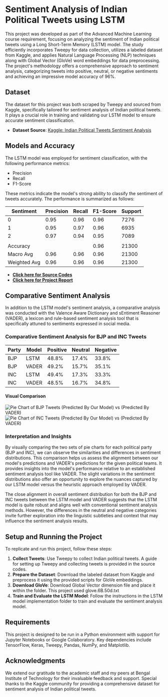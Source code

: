 # Sentiment Analysis of Indian Political Tweets using LSTM

This project was developed as part of the Advanced Machine Learning course requirement, focusing on analyzing the sentiment of Indian political tweets using a Long Short-Term Memory (LSTM) model. The study efficiently incorporates Tweepy for data collection, utilizes a labeled dataset from Kaggle, and applies Natural Language Processing (NLP) techniques along with Global Vector (GloVe) word embeddings for data preprocessing. The project's methodology offers a comprehensive approach to sentiment analysis, categorizing tweets into positive, neutral, or negative sentiments and achieving an impressive model accuracy of 96%.

## Dataset

The dataset for this project was both scraped by Tweepy and sourced from Kaggle, specifically tailored for sentiment analysis of Indian political tweets. It plays a crucial role in training and validating our LSTM model to ensure accurate sentiment classification.

- **Dataset Source**: [Kaggle: Indian Political Tweets Sentiment Analysis](https://www.kaggle.com/datasets/saurabhshahane/twitter-sentiment-dataset)

## Models and Accuracy

The LSTM model was employed for sentiment classification, with the following performance metrics:

- Precision
- Recall
- F1-Score

These metrics indicate the model's strong ability to classify the sentiment of tweets accurately. The performance is summarized as follows:

| Sentiment | Precision | Recall | F1-Score | Support |
|-----------|-----------|--------|----------|---------|
| 0         | 0.95      | 0.96   | 0.96     | 7276    |
| 1         | 0.95      | 0.97   | 0.96     | 6935    |
| 2         | 0.97      | 0.94   | 0.95     | 7089    |
|           |           |        |          |         |
| Accuracy  |           |        | 0.96     | 21300   |
| Macro Avg | 0.96      | 0.96   | 0.96     | 21300   |
| Weighted Avg | 0.96   | 0.96   | 0.96     | 21300   |

- [**Click here for Source Codes**](https://github.com/invcble/Sentiment-Analysis-of-Indian-Political-Tweets-2023/tree/ec49ca15b794566ff53c79ab2bfa2437bc95431b/Source%20codes)
- [**Click here for Project Report**](https://github.com/invcble/Sentiment-Analysis-of-Indian-Political-Tweets-2023/blob/ec49ca15b794566ff53c79ab2bfa2437bc95431b/Project_Report_7thSEM.pdf)

## Comparative Sentiment Analysis

In addition to the LSTM model's sentiment analysis, a comparative analysis was conducted with the Valence Aware Dictionary and sEntiment Reasoner (VADER), a lexicon and rule-based sentiment analysis tool that is specifically attuned to sentiments expressed in social media.

### Comparative Sentiment Analysis for BJP and INC Tweets

| Party | Model | Positive | Neutral | Negative |
|-------|-------|----------|---------|----------|
| BJP   | LSTM  | 48.8%    | 17.4%   | 33.8%    |
| BJP   | VADER | 49.2%    | 15.7%   | 35.1%    |
| INC   | LSTM  | 49.4%    | 17.3%   | 33.3%    |
| INC   | VADER | 48.5%    | 16.7%   | 34.8%    |

#### Visual Comparison
![Pie Chart of BJP Tweets (Predicted By Our Model) vs (Predicted By VADER)](https://github.com/invcble/Sentiment-Analysis-of-Indian-Political-Tweets-2023/assets/58978137/98cca5de-0b66-4664-8dff-3fda0a91e75b)
![Pie Chart of INC Tweets (Predicted By Our Model) vs (Predicted By VADER)](https://github.com/invcble/Sentiment-Analysis-of-Indian-Political-Tweets-2023/assets/58978137/434575e5-23a7-4d38-9230-70017ac70e9e)

### Interpretation and Insights

By visually comparing the two sets of pie charts for each political party (BJP and INC), we can observe the similarities and differences in sentiment distributions. This comparison helps us assess the alignment between our model's predictions and VADER's predictions for the given political teams. It provides insights into the model's performance relative to an established sentiment analysis tool like VADER. The slight variations in the sentiment distributions also offer an opportunity to explore the nuances captured by our LSTM model versus the heuristic approach employed by VADER.

The close alignment in overall sentiment distribution for both the BJP and INC tweets between the LSTM model and VADER suggests that the LSTM model is quite robust and aligns well with conventional sentiment analysis methods. However, the differences in the neutral and negative categories invite further exploration into the linguistic subtleties and context that may influence the sentiment analysis results.


## Setup and Running the Project

To replicate and run this project, follow these steps:

1. **Collect Tweets**: Use Tweepy to collect Indian political tweets. A guide for setting up Tweepy and collecting tweets is provided in the source codes.
2. **Prepare the Dataset**: Download the labeled dataset from Kaggle and preprocess it using the provided scripts for GloVe embeddings.
3. **Download GloVe**: Download Global Vector dimension file and place it within the folder. This project used glove.6B.50d.txt
4. **Train and Evaluate the LSTM Model**: Follow the instructions in the LSTM model implementation folder to train and evaluate the sentiment analysis model.

## Requirements

This project is designed to be run in a Python environment with support for Jupyter Notebooks or Google Colaboratory. Key dependencies include TensorFlow, Keras, Tweepy, Pandas, NumPy, and Matplotlib.

## Acknowledgments

We extend our gratitude to the academic staff and my peers at Bengal Institute of Technology for their invaluable feedback and support. Special thanks to the Kaggle community for providing a comprehensive dataset for sentiment analysis of Indian political tweets.

